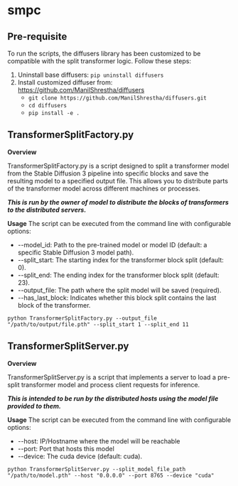 # smpc

## Pre-requisite
To run the scripts, the diffusers library has been customized to be compatible with the split transformer logic. Follow these steps:

1. Uninstall base diffusers: `pip uninstall diffusers`
2. Install customized diffuser from: https://github.com/ManilShrestha/diffusers
   - `git clone https://github.com/ManilShrestha/diffusers.git`
   - `cd diffusers`
   - `pip install -e .`


## TransformerSplitFactory.py
**Overview**

TransformerSplitFactory.py is a script designed to split a transformer model from the Stable Diffusion 3 pipeline into specific blocks and save the resulting model to a specified output file. This allows you to distribute parts of the transformer model across different machines or processes.

_**This is run by the owner of model to distribute the blocks of transformers to the distributed servers.**_

**Usage**
The script can be executed from the command line with configurable options:

- --model_id: Path to the pre-trained model or model ID (default: a specific Stable Diffusion 3 model path).
- --split_start: The starting index for the transformer block split (default: 0).
- --split_end: The ending index for the transformer block split (default: 23).
- --output_file: The path where the split model will be saved (required).
- --has_last_block: Indicates whether this block split contains the last block of the transformer.

`python TransformerSplitFactory.py --output_file "/path/to/output/file.pth" --split_start 1 --split_end 11`


## TransformerSplitServer.py
**Overview**

TransformerSplitServer.py is a script that implements a server to load a pre-split transformer model and process client requests for inference. 

_**This is intended to be run by the distributed hosts using the model file provided to them.**_


**Usage**
The script can be executed from the command line with configurable options:
- --host: IP/Hostname where the model will be reachable
- --port: Port that hosts this model
- --device: The cuda device (default: cuda).


`python TransformerSplitServer.py --split_model_file_path "/path/to/model.pth" --host "0.0.0.0" --port 8765 --device "cuda"`

